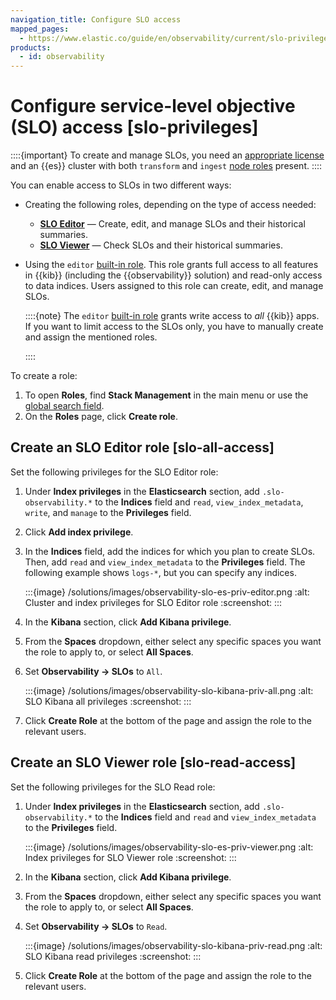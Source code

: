 ```yaml
---
navigation_title: Configure SLO access
mapped_pages:
  - https://www.elastic.co/guide/en/observability/current/slo-privileges.html
products:
  - id: observability
---
```




# Configure service-level objective (SLO) access [slo-privileges]


::::{important}
To create and manage SLOs, you need an [appropriate license](https://www.elastic.co/subscriptions) and an {{es}} cluster with both `transform` and `ingest` [node roles](elasticsearch://reference/elasticsearch/configuration-reference/node-settings.md#node-roles) present.
::::


You can enable access to SLOs in two different ways:

* Creating the following roles, depending on the type of access needed:

    * [**SLO Editor**](#slo-all-access) — Create, edit, and manage SLOs and their historical summaries.
    * [**SLO Viewer**](#slo-read-access) — Check SLOs and their historical summaries.

* Using the `editor` [built-in role](elasticsearch://reference/elasticsearch/roles.md#built-in-roles-editor). This role grants full access to all features in {{kib}} (including the {{observability}} solution) and read-only access to data indices. Users assigned to this role can create, edit, and manage SLOs.

    ::::{note}
    The `editor` [built-in role](elasticsearch://reference/elasticsearch/roles.md#built-in-roles-editor) grants write access to *all* {{kib}} apps. If you want to limit access to the SLOs only, you have to manually create and assign the mentioned roles.

    ::::


To create a role:

1. To open **Roles**, find **Stack Management** in the main menu or use the [global search field](/explore-analyze/find-and-organize/find-apps-and-objects.md).
2. On the **Roles** page, click **Create role**.


## Create an SLO Editor role [slo-all-access]

Set the following privileges for the SLO Editor role:

1. Under **Index privileges** in the **Elasticsearch** section, add `.slo-observability.*` to the **Indices** field and `read`, `view_index_metadata`, `write`, and `manage` to the **Privileges** field.
2. Click **Add index privilege**.
3. In the **Indices** field, add the indices for which you plan to create SLOs. Then, add `read` and `view_index_metadata` to the **Privileges** field. The following example shows `logs-*`, but you can specify any indices.

    :::{image} /solutions/images/observability-slo-es-priv-editor.png
    :alt: Cluster and index privileges for SLO Editor role
    :screenshot:
    :::

4. In the **Kibana** section, click **Add Kibana privilege**.
5. From the **Spaces** dropdown, either select any specific spaces you want the role to apply to, or select **All Spaces**.
6. Set **Observability → SLOs** to `All`.

    :::{image} /solutions/images/observability-slo-kibana-priv-all.png
    :alt: SLO Kibana all privileges
    :screenshot:
    :::

7. Click **Create Role** at the bottom of the page and assign the role to the relevant users.


## Create an SLO Viewer role [slo-read-access]

Set the following privileges for the SLO Read role:

1. Under **Index privileges** in the **Elasticsearch** section, add `.slo-observability.*` to the **Indices** field and `read` and `view_index_metadata` to the **Privileges** field.

    :::{image} /solutions/images/observability-slo-es-priv-viewer.png
    :alt: Index privileges for SLO Viewer role
    :screenshot:
    :::

2. In the **Kibana** section, click **Add Kibana privilege**.
3. From the **Spaces** dropdown, either select any specific spaces you want the role to apply to, or select **All Spaces**.
4. Set **Observability → SLOs** to `Read`.

    :::{image} /solutions/images/observability-slo-kibana-priv-read.png
    :alt: SLO Kibana read privileges
    :screenshot:
    :::

5. Click **Create Role** at the bottom of the page and assign the role to the relevant users.

